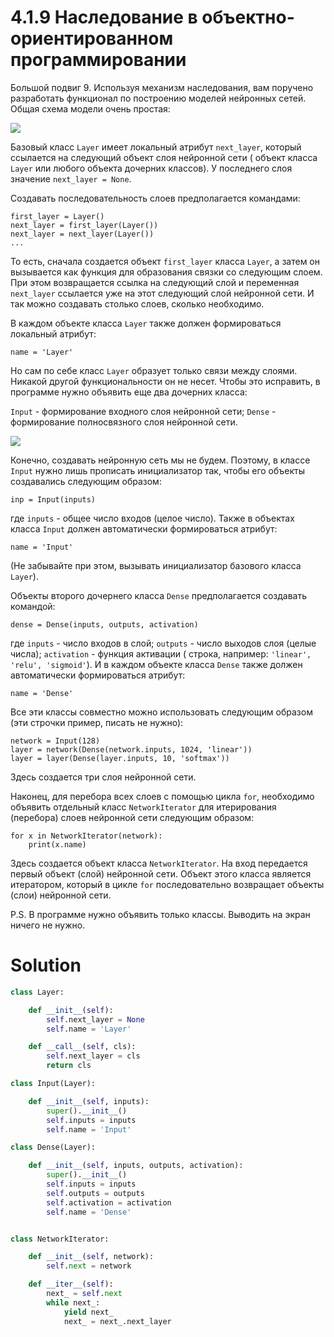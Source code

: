 # 4.1.9 Наследование в объектно-ориентированном программировании

Большой подвиг 9. Используя механизм наследования, вам поручено разработать функционал по построению моделей нейронных
сетей. Общая схема модели очень простая:

![](https://ucarecdn.com/09b5555d-c154-4581-a073-8476b8dd82af/)

Базовый класс `Layer` имеет локальный атрибут `next_layer`, который ссылается на следующий объект слоя нейронной сети (
объект класса `Layer` или любого объекта дочерних классов). У последнего слоя значение `next_layer = None`.

Создавать последовательность слоев предполагается командами:

```
first_layer = Layer()
next_layer = first_layer(Layer())
next_layer = next_layer(Layer())
...
```

То есть, сначала создается объект `first_layer` класса `Layer`, а затем он вызывается как функция для образования связки
со следующим слоем. При этом возвращается ссылка на следующий слой и переменная `next_layer` ссылается уже на этот
следующий слой нейронной сети. И так можно создавать столько слоев, сколько необходимо.

В каждом объекте класса `Layer` также должен формироваться локальный атрибут:

```
name = 'Layer'
```

Но сам по себе класс `Layer` образует только связи между слоями. Никакой другой функциональности он не несет. Чтобы это
исправить, в программе нужно объявить еще два дочерних класса:

`Input` - формирование входного слоя нейронной сети;
`Dense` - формирование полносвязного слоя нейронной сети.

![](https://ucarecdn.com/618655ad-f02d-4205-b6ef-6276933ace89/)

Конечно, создавать нейронную сеть мы не будем. Поэтому, в классе `Input` нужно лишь прописать инициализатор так, чтобы
его объекты создавались следующим образом:

```
inp = Input(inputs)
```

где `inputs` - общее число входов (целое число). Также в объектах класса `Input` должен автоматически формироваться
атрибут:

```
name = 'Input'
```

(Не забывайте при этом, вызывать инициализатор базового класса `Layer`).

Объекты второго дочернего класса `Dense` предполагается создавать командой:

```
dense = Dense(inputs, outputs, activation)
```

где `inputs` - число входов в слой; `outputs` - число выходов слоя (целые числа); `activation` - функция активации (
строка, например: `'linear', 'relu', 'sigmoid'`). И в каждом объекте класса `Dense` также должен автоматически
формироваться атрибут:

```
name = 'Dense'
```

Все эти классы совместно можно использовать следующим образом (эти строчки пример, писать не нужно):

```
network = Input(128)
layer = network(Dense(network.inputs, 1024, 'linear'))
layer = layer(Dense(layer.inputs, 10, 'softmax'))
```

Здесь создается три слоя нейронной сети.

Наконец, для перебора всех слоев с помощью цикла `for`, необходимо объявить отдельный класс `NetworkIterator` для
итерирования (перебора) слоев нейронной сети следующим образом:

```
for x in NetworkIterator(network):
    print(x.name)
```

Здесь создается объект класса `NetworkIterator`. На вход передается первый объект (слой) нейронной сети. Объект этого
класса является итератором, который в цикле `for` последовательно возвращает объекты (слои) нейронной сети.

P.S. В программе нужно объявить только классы. Выводить на экран ничего не нужно.

# Solution

```python
class Layer:

    def __init__(self):
        self.next_layer = None
        self.name = 'Layer'

    def __call__(self, cls):
        self.next_layer = cls
        return cls

class Input(Layer):

    def __init__(self, inputs):
        super().__init__()
        self.inputs = inputs
        self.name = 'Input'

class Dense(Layer):

    def __init__(self, inputs, outputs, activation):
        super().__init__()
        self.inputs = inputs
        self.outputs = outputs
        self.activation = activation
        self.name = 'Dense'


class NetworkIterator:

    def __init__(self, network):
        self.next = network

    def __iter__(self):
        next_ = self.next
        while next_:
            yield next_
            next_ = next_.next_layer
```